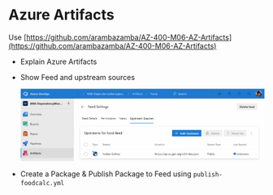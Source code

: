# Azure Artifacts

Use [https://github.com/arambazamba/AZ-400-M06-AZ-Artifacts](https://github.com/arambazamba/AZ-400-M06-AZ-Artifacts)


- Explain Azure Artifacts
- Show Feed and upstream sources

    ![upstream](_images/upstream.png)

- Create a Package & Publish Package to Feed using `publish-foodcalc.yml`


